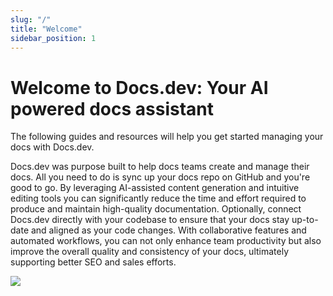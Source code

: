 ```yaml
---
slug: "/"
title: "Welcome"
sidebar_position: 1
---
```


# Welcome to Docs.dev: Your AI powered docs assistant
The following guides and resources will help you get started managing your docs with Docs.dev.

Docs.dev was purpose built to help docs teams create and manage their docs. All you need to do is sync up your docs repo on GitHub and you're good to go. By leveraging AI-assisted content generation and intuitive editing tools you can significantly reduce the time and effort required to produce and maintain high-quality documentation. Optionally, connect Docs.dev directly with your codebase to ensure that your docs stay up-to-date and aligned as your code changes. With collaborative features and automated workflows, you can not only enhance team productivity but also improve the overall quality and consistency of your docs, ultimately supporting better SEO and sales efforts.

![](/img/hero_image.png)
